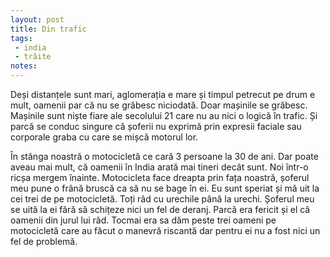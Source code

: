 ```yaml
---
layout: post
title: Din trafic
tags: 
 - india
 - trăite
notes:
---
```


Deși distanțele sunt mari, aglomerația e mare și timpul petrecut pe drum e mult, oamenii par că nu se grăbesc niciodată. Doar mașinile se grăbesc. Mașinile sunt niște fiare ale secolului 21 care nu au nici o logică în trafic. Și parcă se conduc singure că șoferii nu exprimă prin expresii faciale sau corporale graba cu care se mișcă motorul lor. 

În stânga noastră o motocicletă ce cară 3 persoane la 30 de ani. Dar poate aveau mai mult, că oamenii în India arată mai tineri decât sunt. Noi într-o ricșa mergem înainte. Motocicleta face dreapta prin fața noastră, șoferul meu pune o frână bruscă ca să nu se bage în ei. Eu sunt speriat și mă uit la cei trei de pe motocicletă. Toți râd cu urechile până la urechi. Șoferul meu se uită la ei fără să schițeze nici un fel de deranj. Parcă era fericit și el că oamenii din jurul lui râd. Tocmai era sa dăm peste trei oameni pe motocicletă care au făcut o manevră riscantă dar pentru ei nu a fost nici un fel de problemă.

